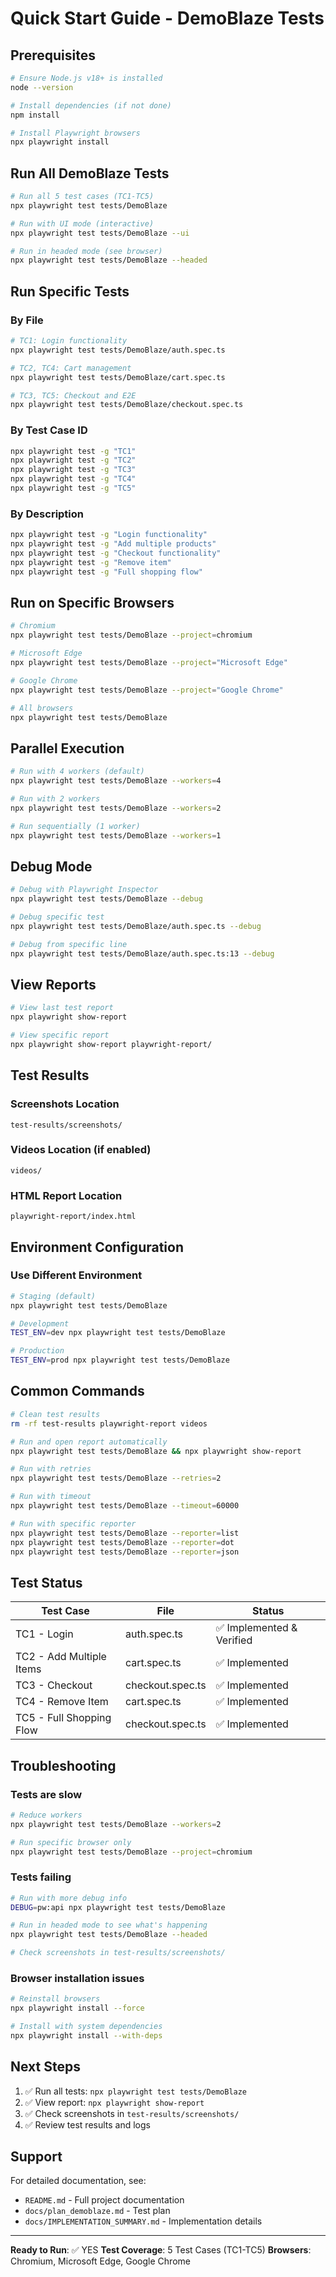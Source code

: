 # Quick Start Guide - DemoBlaze Tests

## Prerequisites
```bash
# Ensure Node.js v18+ is installed
node --version

# Install dependencies (if not done)
npm install

# Install Playwright browsers
npx playwright install
```

## Run All DemoBlaze Tests
```bash
# Run all 5 test cases (TC1-TC5)
npx playwright test tests/DemoBlaze

# Run with UI mode (interactive)
npx playwright test tests/DemoBlaze --ui

# Run in headed mode (see browser)
npx playwright test tests/DemoBlaze --headed
```

## Run Specific Tests

### By File
```bash
# TC1: Login functionality
npx playwright test tests/DemoBlaze/auth.spec.ts

# TC2, TC4: Cart management
npx playwright test tests/DemoBlaze/cart.spec.ts

# TC3, TC5: Checkout and E2E
npx playwright test tests/DemoBlaze/checkout.spec.ts
```

### By Test Case ID
```bash
npx playwright test -g "TC1"
npx playwright test -g "TC2"
npx playwright test -g "TC3"
npx playwright test -g "TC4"
npx playwright test -g "TC5"
```

### By Description
```bash
npx playwright test -g "Login functionality"
npx playwright test -g "Add multiple products"
npx playwright test -g "Checkout functionality"
npx playwright test -g "Remove item"
npx playwright test -g "Full shopping flow"
```

## Run on Specific Browsers

```bash
# Chromium
npx playwright test tests/DemoBlaze --project=chromium

# Microsoft Edge
npx playwright test tests/DemoBlaze --project="Microsoft Edge"

# Google Chrome
npx playwright test tests/DemoBlaze --project="Google Chrome"

# All browsers
npx playwright test tests/DemoBlaze
```

## Parallel Execution

```bash
# Run with 4 workers (default)
npx playwright test tests/DemoBlaze --workers=4

# Run with 2 workers
npx playwright test tests/DemoBlaze --workers=2

# Run sequentially (1 worker)
npx playwright test tests/DemoBlaze --workers=1
```

## Debug Mode

```bash
# Debug with Playwright Inspector
npx playwright test tests/DemoBlaze --debug

# Debug specific test
npx playwright test tests/DemoBlaze/auth.spec.ts --debug

# Debug from specific line
npx playwright test tests/DemoBlaze/auth.spec.ts:13 --debug
```

## View Reports

```bash
# View last test report
npx playwright show-report

# View specific report
npx playwright show-report playwright-report/
```

## Test Results

### Screenshots Location
```
test-results/screenshots/
```

### Videos Location (if enabled)
```
videos/
```

### HTML Report Location
```
playwright-report/index.html
```

## Environment Configuration

### Use Different Environment
```bash
# Staging (default)
npx playwright test tests/DemoBlaze

# Development
TEST_ENV=dev npx playwright test tests/DemoBlaze

# Production
TEST_ENV=prod npx playwright test tests/DemoBlaze
```

## Common Commands

```bash
# Clean test results
rm -rf test-results playwright-report videos

# Run and open report automatically
npx playwright test tests/DemoBlaze && npx playwright show-report

# Run with retries
npx playwright test tests/DemoBlaze --retries=2

# Run with timeout
npx playwright test tests/DemoBlaze --timeout=60000

# Run with specific reporter
npx playwright test tests/DemoBlaze --reporter=list
npx playwright test tests/DemoBlaze --reporter=dot
npx playwright test tests/DemoBlaze --reporter=json
```

## Test Status

| Test Case | File | Status |
|-----------|------|--------|
| TC1 - Login | auth.spec.ts | ✅ Implemented & Verified |
| TC2 - Add Multiple Items | cart.spec.ts | ✅ Implemented |
| TC3 - Checkout | checkout.spec.ts | ✅ Implemented |
| TC4 - Remove Item | cart.spec.ts | ✅ Implemented |
| TC5 - Full Shopping Flow | checkout.spec.ts | ✅ Implemented |

## Troubleshooting

### Tests are slow
```bash
# Reduce workers
npx playwright test tests/DemoBlaze --workers=2

# Run specific browser only
npx playwright test tests/DemoBlaze --project=chromium
```

### Tests failing
```bash
# Run with more debug info
DEBUG=pw:api npx playwright test tests/DemoBlaze

# Run in headed mode to see what's happening
npx playwright test tests/DemoBlaze --headed

# Check screenshots in test-results/screenshots/
```

### Browser installation issues
```bash
# Reinstall browsers
npx playwright install --force

# Install with system dependencies
npx playwright install --with-deps
```

## Next Steps

1. ✅ Run all tests: `npx playwright test tests/DemoBlaze`
2. ✅ View report: `npx playwright show-report`
3. ✅ Check screenshots in `test-results/screenshots/`
4. ✅ Review test results and logs

## Support

For detailed documentation, see:
- `README.md` - Full project documentation
- `docs/plan_demoblaze.md` - Test plan
- `docs/IMPLEMENTATION_SUMMARY.md` - Implementation details

---

**Ready to Run**: ✅ YES
**Test Coverage**: 5 Test Cases (TC1-TC5)
**Browsers**: Chromium, Microsoft Edge, Google Chrome

